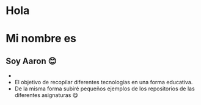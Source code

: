 # Hola 
# Mi nombre es
## Soy Aaron :blush:
* 
* El objetivo de recopilar diferentes tecnologías en una forma educativa.
* De la misma forma subiré pequeños ejemplos de los repositorios de las diferentes asignaturas :yum:




